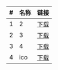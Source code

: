 | #   | 名称                        | 链接                      |
| --- | --------------------------- | ------------------------- |
| 1   | 2      | [下载](./2.jpg) |
| 2   | 3      | [下载](./3.png) |
| 3   | 4      | [下载](./4.jpg) |
| 4   | ico      | [下载](./ico.png) |